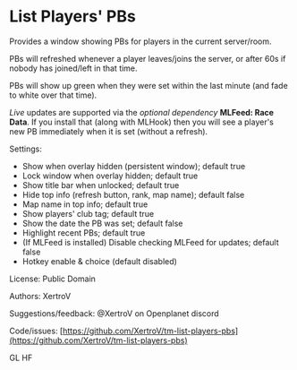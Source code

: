 # List Players' PBs

Provides a window showing PBs for players in the current server/room.

PBs will refreshed whenever a player leaves/joins the server, or after 60s if nobody has joined/left in that time.

PBs will show up green when they were set within the last minute (and fade to white over that time).

*Live* updates are supported via the *optional dependency* **MLFeed: Race Data**.
If you install that (along with MLHook) then you will see a player's new PB immediately when it is set (without a refresh).

Settings:

* Show when overlay hidden (persistent window); default true
* Lock window when overlay hidden; default true
* Show title bar when unlocked; default true
* Hide top info (refresh button, rank, map name); default false
* Map name in top info; default true
* Show players' club tag; default true
* Show the date the PB was set; default false
* Highlight recent PBs; default true
* (If MLFeed is installed) Disable checking MLFeed for updates; default false
* Hotkey enable & choice (default disabled)

License: Public Domain

Authors: XertroV

Suggestions/feedback: @XertroV on Openplanet discord

Code/issues: [https://github.com/XertroV/tm-list-players-pbs](https://github.com/XertroV/tm-list-players-pbs)

GL HF
